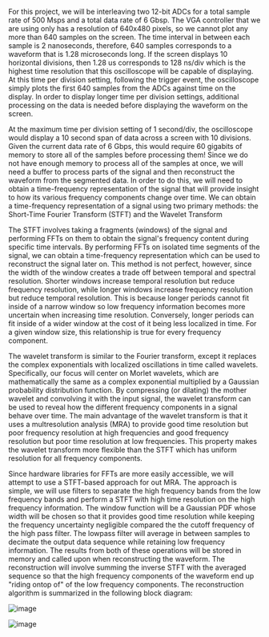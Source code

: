   For this project, we will be interleaving two 12-bit ADCs for a total sample rate of 500 Msps and a total data rate of 6 Gbsp. The VGA controller that we are using only has a resolution of 640x480 pixels, so we 
cannot plot any more than 640 samples on the screen. The time interval in between each sample is 2 nanoseconds, therefore, 640 samples corresponds to a waveform that is 1.28 microseconds long. If the screen 
displays 10 horizontal divisions, then 1.28 us corresponds to 128 ns/div which is the highest time resolution that this oscilloscope will be capable of displaying. At this time per division setting, following the trigger event, the oscilloscope simply 
plots the first 640 samples from the ADCs against time on the display. In order to display longer time per division settings, additional processing on the data is needed before 
displaying the waveform on the screen. 

At the maximum time per division setting of 1 second/div, the oscilloscope would display a 10 second span of data across a screen with 10 divisions. Given the current data rate of 6 Gbps, this would require 60 
gigabits of memory to store all of the samples before processing them! Since we do not have enough memory to process all of the samples at once, we will need a buffer to process parts of the signal and then reconstruct the waveform from the segmented data. In order to do this, we will need to obtain a time-frequency representation of the signal that will provide insight to how its various frequency components change over time. We can obtain a time-frequency representation of a signal using two primary methods: the Short-Time Fourier Transform (STFT) and the Wavelet Transform

The STFT involves taking a fragments (windows) of the signal and performing FFTs on them to obtain the signal's frequency content during specific time intervals. By performing FFTs on isolated time segments of the signal, we can obtain a time-frequency representation which can be used to reconstruct the signal later on. This method is not perfect, however, since the width of the window creates a trade off between temporal and spectral resolution. Shorter windows increase temporal resolution but reduce frequency resolution, while longer windows increase frequency resolution but reduce temporal resolution. This is because longer periods cannot fit inside of a narrow window so low frequency information becomes more uncertain when increasing time resolution. Conversely, longer periods can fit inside of a wider window at the cost of it being less localized in time. For a given window size, this relationship is true for every frequency component.

The wavelet transform is similar to the Fourier transform, except it replaces the complex exponentials with localized oscillations in time called wavelets. Specifically, our focus will center on Morlet wavelets, which are mathematically the same as a complex exponential multiplied by a Gaussian probability distribution function. By compressing (or dilating) the mother wavelet and convolving it with the input signal, the wavelet transform can be used to reveal how the different frequency components in a signal behave over time. The main advantage of the wavelet transform is that it uses a multresolution analysis (MRA) to provide good time resolution but poor frequency resolution at high frequencies and good frequency resolution but poor time resolution at low frequencies. This property makes the wavelet transform more flexible than the STFT which has uniform resolution for all frequency components. 

Since hardware libraries for FFTs are more easily accessible, we will attempt to use a STFT-based approach for out MRA. The approach is simple, we will use filters to separate the high frequency bands from the low frequency bands and perform a STFT with high time resolution on the high frequency information. The window function will be a Gaussian PDF whose width will be chosen so that it provides good time resolution while keeping the frequency uncertainty negligible compared the the cutoff frequency of the high pass filter. The lowpass filter will average in between samples to decimate the output data sequence while retaining low frequency information. The results from both of these operations will be stored in memory and called upon when reconstructing the waveform. The reconstruction will involve summing the inverse STFT with the averaged sequence so that the high frequency components of the waveform end up "riding ontop of" of the low frequency components. The reconstruction algorithm is summarized in the following block diagram:



![image](https://github.com/omarsbu/200-MHz-Bandwidth-Oscilloscope-/assets/99481191/cbd18601-39e6-491b-ac89-863653ccd6d9)






































































![image](https://github.com/omarsbu/200-MHz-Bandwidth-Oscilloscope-/assets/99481191/7df976c4-fa5d-4c9b-aff6-5b584a3c8429)
